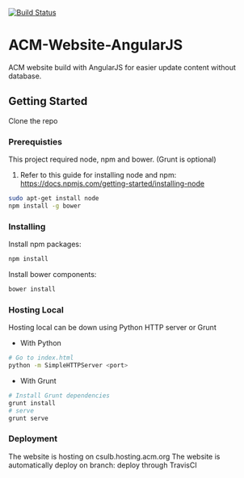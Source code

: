 [![Build Status](https://travis-ci.org/csulbacm/ACM-Website-2017.svg?branch=deploy)](https://travis-ci.org/csulbacm/ACM-Website-2017)

# ACM-Website-AngularJS
ACM website build with AngularJS for easier update content without database.

## Getting Started
Clone the repo

### Prerequisties
This project required node, npm and bower. (Grunt is optional)
1. Refer to this guide for installing node and npm: https://docs.npmjs.com/getting-started/installing-node
```bash
sudo apt-get install node
npm install -g bower
```

### Installing
Install npm packages:
```bash
npm install
```

Install bower components:
```bash
bower install
```

### Hosting Local
Hosting local can be down using Python HTTP server or Grunt

- With Python
```bash
# Go to index.html
python -m SimpleHTTPServer <port>
```

- With Grunt
```bash
# Install Grunt dependencies
grunt install
# serve
grunt serve
```

### Deployment
The website is hosting on csulb.hosting.acm.org
The website is automatically deploy on branch: deploy through TravisCI
